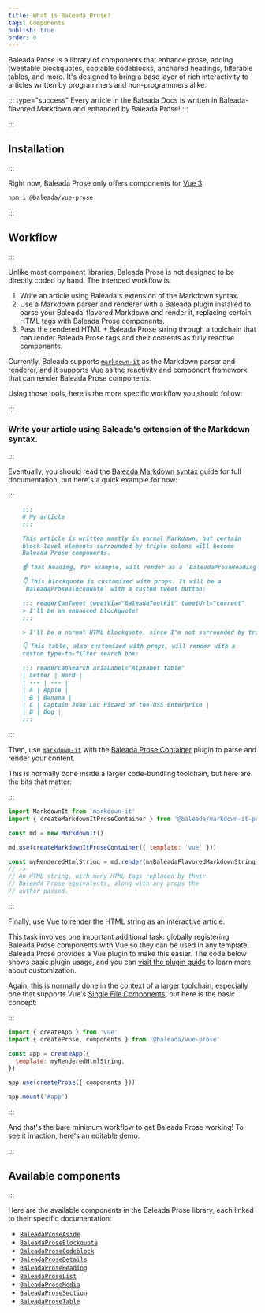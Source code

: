 ```yaml
---
title: What is Baleada Prose?
tags: Components
publish: true
order: 0
---
```


Baleada Prose is a library of components that enhance prose, adding tweetable blockquotes, copiable codeblocks, anchored headings, filterable tables, and more. It's designed to bring a base layer of rich interactivity to articles written by programmers and non-programmers alike.

::: type="success"
Every article in the Baleada Docs is written in Baleada-flavored Markdown and enhanced by Baleada Prose!
:::


:::
## Installation
:::

Right now, Baleada Prose only offers components for [Vue 3](https://v3.vuejs.org):

```bash
npm i @baleada/vue-prose
```


:::
## Workflow
:::

Unlike most component libraries, Baleada Prose is not designed to be directly coded by hand. The intended workflow is:
1. Write an article using Baleada's extension of the Markdown syntax.
2. Use a Markdown parser and renderer with a Baleada plugin installed to parse your Baleada-flavored Markdown and render it, replacing certain HTML tags with Baleada Prose components.
3. Pass the rendered HTML + Baleada Prose string through a toolchain that can render Baleada Prose tags and their contents as fully reactive components.

Currently, Baleada supports [`markdown-it`](https://markdown-it.github.io/) as the Markdown parser and renderer, and it supports Vue as the reactivity and component framework that can render Baleada Prose components.

Using those tools, here is the more specific workflow you should follow:


:::
### Write your article using Baleada's extension of the Markdown syntax.
:::

Eventually, you should read the [Baleada Markdown syntax](/docs/prose/markdown-syntax) guide for full documentation, but here's a quick example for now:

:::
```md
    :::
    # My article
    :::

    This article is written mostly in normal Markdown, but certain 
    block-level elements surrounded by triple colons will become
    Baleada Prose components.

    ☝️ That heading, for example, will render as a `BaleadaProseHeading`.

    👇 This blockquote is customized with props. It will be a
    `BaleadaProseBlockquote` with a custom tweet button:

    ::: readerCanTweet tweetVia="BaleadaToolkit" tweetUrl="current"
    > I'll be an enhanced blockquote!
    :::

    > I'll be a normal HTML blockquote, since I'm not surrounded by triple colons.

    👇 This table, also customized with props, will render with a
    custom type-to-filter search box:

    ::: readerCanSearch ariaLabel="Alphabet table"
    | Letter | Word |
    | --- | --- |
    | A | Apple |
    | B | Banana |
    | C | Captain Jean Luc Picard of the USS Enterprise |
    | D | Dog |
    :::
```
:::

Then, use [`markdown-it`](https://markdown-it.github.io/) with the [Baleada Prose Container](/docs/prose-container) plugin to parse and render your content.

This is normally done inside a larger code-bundling toolchain, but here are the bits that matter:

:::
```js
import MarkdownIt from 'markdown-it'
import { createMarkdownItProseContainer } from '@baleada/markdown-it-prose-container'

const md = new MarkdownIt()

md.use(createMarkdownItProseContainer({ template: 'vue' }))

const myRenderedHtmlString = md.render(myBaleadaFlavoredMarkdownString)
// ->
// An HTML string, with many HTML tags replaced by their
// Baleada Prose equivalents, along with any props the
// author passed.
```
:::

Finally, use Vue to render the HTML string as an interactive article.

This task involves one important additional task: globally registering Baleada Prose components with Vue so they can be used in any template. Baleada Prose provides a Vue plugin to make this easier. The code below shows basic plugin usage, and you can [visit the plugin guide](/docs/prose/createProse) to learn more about customization.

Again, this is normally done in the context of a larger toolchain, especially one that supports Vue's [Single File Components](https://v3.vuejs.org/guide/single-file-component.html#introduction), but here is the basic concept:

:::
```js
import { createApp } from 'vue'
import { createProse, components } from '@baleada/vue-prose'

const app = createApp({
  template: myRenderedHtmlString,
})

app.use(createProse({ components }))

app.mount('#app')
```
:::

And that's the bare minimum workflow to get Baleada Prose working! To see it in action, [here's an editable demo](https://stackblitz.com/edit/baleada-vue-prose).



:::
## Available components
:::

Here are the available components in the Baleada Prose library, each linked to their specific documentation:
- [`BaleadaProseAside`](/docs/prose/components/aside)
- [`BaleadaProseBlockquote`](/docs/prose/components/blockquote)
- [`BaleadaProseCodeblock`](/docs/prose/components/codeblock)
- [`BaleadaProseDetails`](/docs/prose/components/details)
- [`BaleadaProseHeading`](/docs/prose/components/heading)
- [`BaleadaProseList`](/docs/prose/components/list)
- [`BaleadaProseMedia`](/docs/prose/components/media)
- [`BaleadaProseSection`](/docs/prose/components/section)
- [`BaleadaProseTable`](/docs/prose/components/table)
